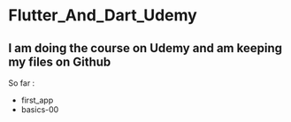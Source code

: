 # Flutter_And_Dart_Udemy

## I am doing the course on Udemy and am keeping my files on Github

So far :

- first_app
- basics-00
